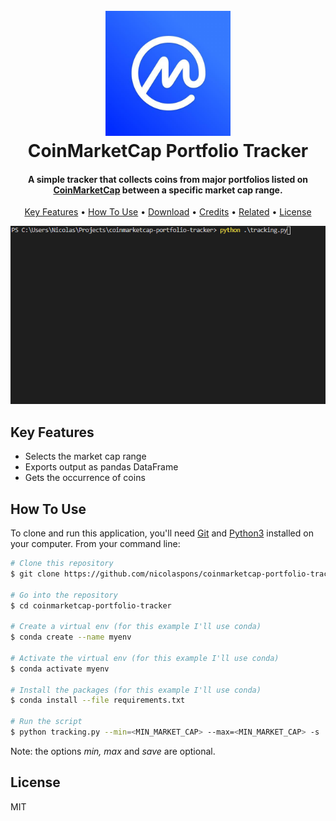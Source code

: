 <h1 align="center">
  <br>
  <a href="https://coinmarketcap.com/"><img src="resources/logo.jpg" alt="Coin Tracker" width="200"></a>
  <br>
  CoinMarketCap Portfolio Tracker
  <br>
</h1>

<h4 align="center">A simple tracker that collects coins from major portfolios listed on <a href="https://coinmarketcap.com/view/alameda-research-portfolio/" target="_blank">CoinMarketCap</a> between a specific market cap range.</h4>

<p align="center">
  <a href="#key-features">Key Features</a> •
  <a href="#how-to-use">How To Use</a> •
  <a href="#download">Download</a> •
  <a href="#credits">Credits</a> •
  <a href="#related">Related</a> •
  <a href="#license">License</a>
</p>

<p align="center">
  <img src="resources/script_running.gif" alt="running script gif" />
</p>

## Key Features

- Selects the market cap range
- Exports output as pandas DataFrame
- Gets the occurrence of coins

## How To Use

To clone and run this application, you'll need [Git](https://git-scm.com) and [Python3](https://www.python.org/downloads/) installed on your computer. From your command line:

```bash
# Clone this repository
$ git clone https://github.com/nicolaspons/coinmarketcap-portfolio-tracker

# Go into the repository
$ cd coinmarketcap-portfolio-tracker

# Create a virtual env (for this example I'll use conda)
$ conda create --name myenv

# Activate the virtual env (for this example I'll use conda)
$ conda activate myenv

# Install the packages (for this example I'll use conda)
$ conda install --file requirements.txt

# Run the script
$ python tracking.py --min=<MIN_MARKET_CAP> --max=<MIN_MARKET_CAP> -s
```

Note: the options _min, max_ and _save_ are optional.

## License

MIT
